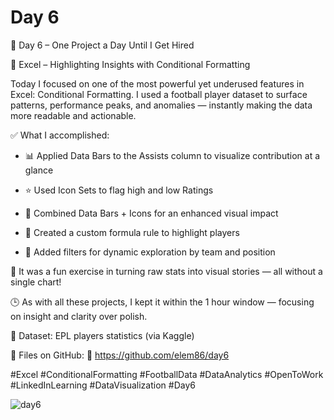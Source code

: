 # Day 6

🎯 Day 6 – One Project a Day Until I Get Hired

🧩 Excel – Highlighting Insights with Conditional Formatting

Today I focused on one of the most powerful yet underused features in Excel: Conditional Formatting. I used a football player dataset to surface patterns, performance peaks, and anomalies — instantly making the data more readable and actionable.

✅ What I accomplished:

 - 📊 Applied Data Bars to the Assists column to visualize contribution at a glance

 - ⭐ Used Icon Sets to flag high and low Ratings

 - 🔗 Combined Data Bars + Icons for an enhanced visual impact

 - 🧠 Created a custom formula rule to highlight players

 - 🔄 Added filters for dynamic exploration by team and position
   

🧪 It was a fun exercise in turning raw stats into visual stories — all without a single chart!

🕒 As with all these projects, I kept it within the 1 hour window — focusing on insight and clarity over polish.

📁 Dataset: EPL players statistics (via Kaggle)

📂 Files on GitHub: 🔗 https://github.com/elem86/day6

#Excel #ConditionalFormatting #FootballData #DataAnalytics #OpenToWork #LinkedInLearning #DataVisualization #Day6

![day6](https://github.com/user-attachments/assets/43eab7f9-54e9-4849-a100-a41d1d1a41e9)
